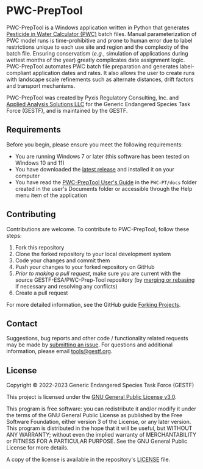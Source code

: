 # PWC-PrepTool

PWC-PrepTool is a Windows application written in Python that generates [Pesticide in Water Calculator (PWC)](https://www.epa.gov/pesticide-science-and-assessing-pesticide-risks/models-pesticide-risk-assessment#PWC) batch files.  Manual parameterization of PWC model runs is time-prohibitive and prone to human error due to label restrictions unique to each use site and region and the complexity of the batch file​.  Ensuring conservatism (_e.g._, simulation of applications during wettest months of the year) greatly complicates date assignment logic.  ​PWC-PrepTool automates PWC batch file preparation and generates label-compliant application dates and rates. It also allows the user to create runs with landscape scale refinements such as alternate distances, drift factors and transport mechanisms.

PWC-PrepTool was created by Pyxis Regulatory Consulting, Inc. and [Applied Analysis Solutions LLC](http://appliedanalysis.solutions/) for the Generic Endangered Species Task Force (GESTF), and is maintained by the GESTF.

## [](https://github.com/gestf-esa/pwc-tool/README.md#requirements)Requirements

Before you begin, please ensure you meet the following requirements:

-   You are running Windows 7 or later (this software has been tested on Windows 10 and 11)
-   You have downloaded the [latest release](https://github.com/GESTF-ESA/PWC-Prep-Tool/releases) and installed it on your computer
-   You have read the [PWC-PrepTool User's Guide](https://github.com/GESTF-ESA/PWC-Prep-Tool/docs/PWC-PrepToolUsersGuide.pdf) in the `PWC-PT/docs` folder created in the user's Documents folder or accessible through the Help menu item of the application

## [](https://github.com/gestf-esa/pwc-prep-tool/README.md#contributing)Contributing

Contributions are welcome.  To contribute to PWC-PrepTool, follow these steps:
1.  Fork this repository
2.  Clone the forked repository to your local development system
3.  Code your changes and commit them
4.  Push your changes to your forked repository on GitHub
5.  _Prior to making a pull request_, make sure you are current with the source GESTF-ESA/PWC-Prep-Tool repository (by [merging or rebasing](https://www.atlassian.com/git/tutorials/merging-vs-rebasing#the-golden-rule-of-rebasing) if necessary and resolving any conflicts)
6.  Create a pull request

For more detailed information, see the GitHub guide [Forking Projects](https://guides.github.com/activities/forking/).

## [](https://github.com/gestf-esa/pwc-prep-tool/README.md#contact)Contact

Suggestions, bug reports and other code / functionality related requests may be made by [submitting an issue](https://github.com/GESTF-ESA/PWC-Prep-Tool/issues).  For questions and additional information, please email [tools@gestf.org](mailto:tools@gestf.org).

## [](https://github.com/gestf-esa/pwc-prep-tool/README.md#license)License

Copyright &copy; 2022-2023 Generic Endangered Species Task Force (GESTF)

This project is licensed under the [GNU General Public License v3.0](https://github.com/GESTF-ESA/PWC-Prep-Tool/blob/main/LICENSE).

This program is free software: you can redistribute it and/or modify it under the terms of the GNU General Public License as published by the Free Software Foundation, either version 3 of the License, or any later version.  This program is distributed in the hope that it will be useful, but WITHOUT ANY WARRANTY; without even the implied warranty of 
MERCHANTABILITY or FITNESS FOR A PARTICULAR PURPOSE.  See the GNU General Public License for more details.

A copy of the license is available in the repository's [LICENSE](https://github.com/GESTF-ESA/PWC-Tool/LICENSE) file.
